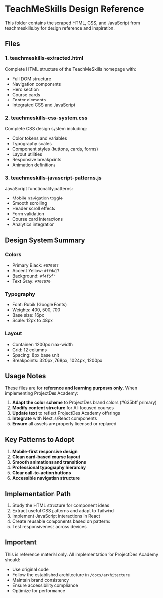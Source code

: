 # TeachMeSkills Design Reference

This folder contains the scraped HTML, CSS, and JavaScript from teachmeskills.by for design reference and inspiration.

## Files

### 1. teachmeskills-extracted.html
Complete HTML structure of the TeachMeSkills homepage with:
- Full DOM structure
- Navigation components
- Hero section
- Course cards
- Footer elements
- Integrated CSS and JavaScript

### 2. teachmeskills-css-system.css
Complete CSS design system including:
- Color tokens and variables
- Typography scales
- Component styles (buttons, cards, forms)
- Layout utilities
- Responsive breakpoints
- Animation definitions

### 3. teachmeskills-javascript-patterns.js
JavaScript functionality patterns:
- Mobile navigation toggle
- Smooth scrolling
- Header scroll effects
- Form validation
- Course card interactions
- Analytics integration

## Design System Summary

### Colors
- Primary Black: `#070707`
- Accent Yellow: `#ffda17`
- Background: `#f4f5f7`
- Text Gray: `#707070`

### Typography
- Font: Rubik (Google Fonts)
- Weights: 400, 500, 700
- Base size: 16px
- Scale: 12px to 48px

### Layout
- Container: 1200px max-width
- Grid: 12 columns
- Spacing: 8px base unit
- Breakpoints: 320px, 768px, 1024px, 1200px

## Usage Notes

These files are for **reference and learning purposes only**. When implementing ProjectDes Academy:

1. **Adapt the color scheme** to ProjectDes brand colors (#635bff primary)
2. **Modify content structure** for AI-focused courses
3. **Update text** to reflect ProjectDes Academy offerings
4. **Integrate** with Next.js/React components
5. **Ensure** all assets are properly licensed or replaced

## Key Patterns to Adopt

1. **Mobile-first responsive design**
2. **Clean card-based course layout**
3. **Smooth animations and transitions**
4. **Professional typography hierarchy**
5. **Clear call-to-action buttons**
6. **Accessible navigation structure**

## Implementation Path

1. Study the HTML structure for component ideas
2. Extract useful CSS patterns and adapt to Tailwind
3. Implement JavaScript interactions in React
4. Create reusable components based on patterns
5. Test responsiveness across devices

## Important

This is reference material only. All implementation for ProjectDes Academy should:
- Use original code
- Follow the established architecture in `/docs/architecture`
- Maintain brand consistency
- Ensure accessibility compliance
- Optimize for performance